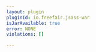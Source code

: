 ```yaml
---
layout: plugin
pluginId: io.freefair.jsass-war
isJarAvailable: true
error: NONE
violations: []

---
```


